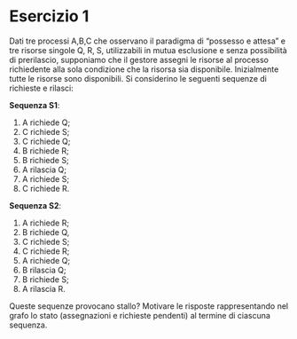 # Esercizio 1
Dati tre processi A,B,C che osservano il paradigma di “possesso e attesa” e tre risorse singole Q, R, S, utilizzabili in
mutua esclusione e senza possibilità di prerilascio, supponiamo che il gestore assegni le risorse al processo richiedente
alla sola condizione che la risorsa sia disponibile. Inizialmente tutte le risorse sono disponibili.
Si considerino le seguenti sequenze di richieste e rilasci:

**Sequenza S1**:
1. A richiede Q;
2. C richiede S;
3. C richiede Q;
4. B richiede R;
5. B richiede S;
6. A rilascia Q;
7. A richiede S;
8. C richiede R.

**Sequenza S2**:
1. A richiede R;
2. B richiede Q,
3. C richiede S;
4. C richiede R;
5. A richiede Q;
6. B rilascia Q;
7. B richiede S;
8. A rilascia R.

Queste sequenze provocano stallo? Motivare le risposte rappresentando nel grafo lo stato (assegnazioni e richieste
pendenti) al termine di ciascuna sequenza.
